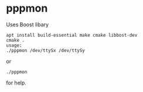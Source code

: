# pppmon
Uses Boost libary
```
apt install build-essential make cmake libbost-dev
cmake .
usage: 
./pppmon /dev/ttySx /dev/ttySy
```
or
```
./pppmon
```
for help. 

